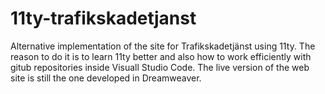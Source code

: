 # 11ty-trafikskadetjanst
Alternative implementation of the site for Trafikskadetjänst using 11ty. The reason to do it is to learn 11ty better and also how to work efficiently with gitub repositories inside Visuall Studio Code. The live version of the web site is still the one developed in Dreamweaver. 
